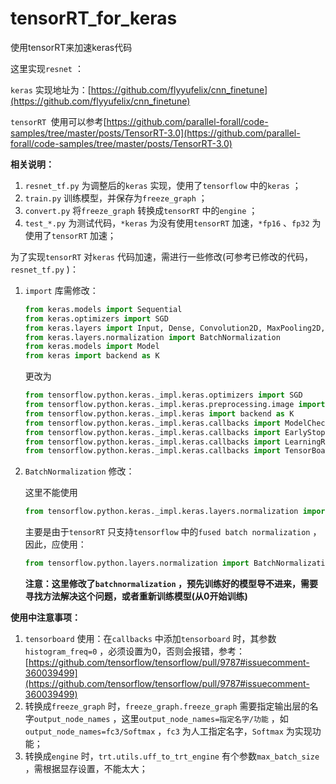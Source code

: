# tensorRT_for_keras
使用tensorRT来加速keras代码



这里实现`resnet` ：

`keras` 实现地址为：[https://github.com/flyyufelix/cnn_finetune](https://github.com/flyyufelix/cnn_finetune)

`tensorRT `使用可以参考[https://github.com/parallel-forall/code-samples/tree/master/posts/TensorRT-3.0](https://github.com/parallel-forall/code-samples/tree/master/posts/TensorRT-3.0)



**相关说明：** 

1. `resnet_tf.py` 为调整后的`keras` 实现，使用了`tensorflow` 中的`keras` ；
2. `train.py` 训练模型，并保存为`freeze_graph` ；
3. `convert.py` 将`freeze_graph` 转换成`tensorRT` 中的`engine` ；
4. `test_*.py` 为测试代码，`*keras` 为没有使用`tensorRT` 加速，`*fp16` 、`fp32` 为使用了`tensorRT` 加速；



为了实现`tensorRT` 对`keras` 代码加速，需进行一些修改(可参考已修改的代码，`resnet_tf.py` )：

1. `import` 库需修改：

   ```python
   from keras.models import Sequential
   from keras.optimizers import SGD
   from keras.layers import Input, Dense, Convolution2D, MaxPooling2D, AveragePooling2D, ZeroPadding2D, Dropout, Flatten, merge, Reshape, Activation
   from keras.layers.normalization import BatchNormalization
   from keras.models import Model
   from keras import backend as K
   ```

   更改为

   ```python
   from tensorflow.python.keras._impl.keras.optimizers import SGD
   from tensorflow.python.keras._impl.keras.preprocessing.image import ImageDataGenerator
   from tensorflow.python.keras._impl.keras import backend as K
   from tensorflow.python.keras._impl.keras.callbacks import ModelCheckpoint
   from tensorflow.python.keras._impl.keras.callbacks import EarlyStopping
   from tensorflow.python.keras._impl.keras.callbacks import LearningRateScheduler
   from tensorflow.python.keras._impl.keras.callbacks import TensorBoard
   ```

2. `BatchNormalization` 修改：

   这里不能使用

   ```python
   from tensorflow.python.keras._impl.keras.layers.normalization import BatchNormalization
   ```

   主要是由于`tensorRT` 只支持`tensorflow` 中的`fused batch normalization` ，因此，应使用：

   ```python
   from tensorflow.python.layers.normalization import BatchNormalization
   ```

   **注意：这里修改了`batchnormalization` ，预先训练好的模型导不进来，需要寻找方法解决这个问题，或者重新训练模型(从0开始训练)**



**使用中注意事项：**

1. `tensorboard` 使用：在`callbacks` 中添加`tensorboard` 时，其参数`histogram_freq=0` ，必须设置为0，否则会报错，参考：[https://github.com/tensorflow/tensorflow/pull/9787#issuecomment-360039499](https://github.com/tensorflow/tensorflow/pull/9787#issuecomment-360039499)
2. 转换成`freeze_graph` 时，`freeze_graph.freeze_graph` 需要指定输出层的名字`output_node_names` ，这里`output_node_names=指定名字/功能` ，如`output_node_names=fc3/Softmax` ，`fc3` 为人工指定名字，`Softmax` 为实现功能；
3. 转换成`engine` 时，`trt.utils.uff_to_trt_engine` 有个参数`max_batch_size` ，需根据显存设置，不能太大；

